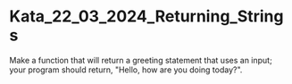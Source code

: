 # Kata_22_03_2024_Returning_Strings

Make a function that will return a greeting statement that uses an input; your program should return, "Hello, <name> how are you doing today?".

